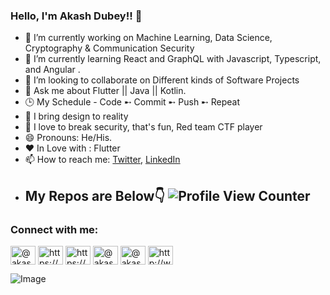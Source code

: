 ### Hello, I'm **Akash Dubey**!! 👋




- 🔭 I’m currently working on Machine Learning, Data Science, Cryptography & Communication Security
- 🌱 I’m currently learning React and GraphQL with Javascript, Typescript, and Angular .
- 👯 I’m looking to collaborate on Different kinds of Software Projects
- 💬 Ask me about Flutter || Java || Kotlin.
- 🕒 My Schedule - Code ➸ Commit ➸ Push ➸ Repeat
- 🤪 I bring design to reality
- 🤫 I love to break security, that's fun, Red team CTF player
- 😄 Pronouns: He/His.
- ❤️ In Love with : Flutter
- 📫 How to reach me: [Twitter](https://twitter.com/AkashDu12238127), [LinkedIn](https://www.linkedin.com/in/akash-dubey-1153b4195/)
- ## My Repos are Below👇 ![Profile View Counter](https://komarev.com/ghpvc/?username=Akashdu)

<h3 align="left">Connect with me:</h3>
<p align="left">
<a href="https://twitter.com/@akashdu12238127" target="blank"><img align="center" src="https://cdn.jsdelivr.net/npm/simple-icons@3.0.1/icons/twitter.svg" alt="@akashdu12238127" height="30" width="40" /></a>
<a href="https://linkedin.com/in/akash-dubey-1153b4195/" target="blank"><img align="center" src="https://cdn.jsdelivr.net/npm/simple-icons@3.0.1/icons/linkedin.svg" alt="https://www.linkedin.com/in/akash-dubey-1153b4195/" height="30" width="40" /></a>
<a href="https://www.instagram.com/akashdube299/" target="blank"><img align="center" src="https://cdn.jsdelivr.net/npm/simple-icons@3.0.1/icons/instagram.svg" alt="https://www.instagram.com/akashdube299/" height="30" width="40" /></a>
<a href="https://medium.com/@akashdube299" target="blank"><img align="center" src="https://cdn.jsdelivr.net/npm/simple-icons@3.0.1/icons/medium.svg" alt="@akashdube299" height="30" width="40" /></a>
<a href="https://www.hackerrank.com/akashdube299" target="blank"><img align="center" src="https://cdn.jsdelivr.net/npm/simple-icons@3.0.1/icons/hackerrank.svg" alt="@akashdube299" height="30" width="40" /></a>
<a href="http://www.hackerearth.com/@akashdube299" target="blank"><img align="center" src="https://cdn.jsdelivr.net/npm/simple-icons@3.0.1/icons/hackerearth.svg" alt="http://www.hackerearth.com/@akashdube299" height="30" width="40" /></a>
</p>

![Image](https://github-readme-stats.vercel.app/api?username=Akashdu&&show_icons=true&count_private=true&title_color=ffffff&icon_color=ffbf00&text_color=ffffff&bg_color=27363e)


